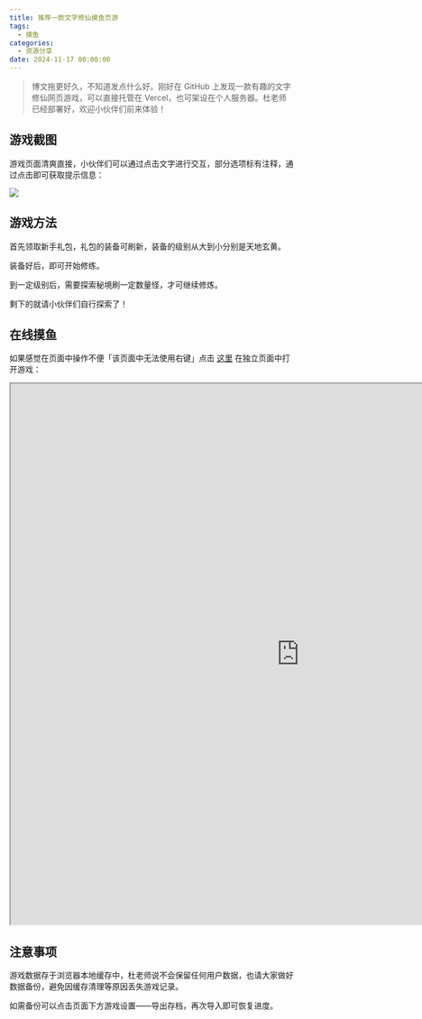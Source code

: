 ```yaml
---
title: 推荐一款文字修仙摸鱼页游
tags:
  - 摸鱼
categories:
  - 资源分享
date: 2024-11-17 00:00:00
---
```


> 博文拖更好久，不知道发点什么好。刚好在 GitHub 上发现一款有趣的文字修仙网页游戏，可以直接托管在 Vercel，也可架设在个人服务器。杜老师已经部署好，欢迎小伙伴们前来体验！

<!-- more -->

## 游戏截图

游戏页面清爽直接，小伙伴们可以通过点击文字进行交互，部分选项标有注释，通过点击即可获取提示信息：

![](https://cdn.dusays.com/2024/11/769-1.jpg)

## 游戏方法

首先领取新手礼包，礼包的装备可刷新，装备的级别从大到小分别是天地玄黄。

装备好后，即可开始修练。

到一定级别后，需要探索秘境刷一定数量怪，才可继续修炼。

剩下的就请小伙伴们自行探索了！

## 在线摸鱼

如果感觉在页面中操作不便「该页面中无法使用右键」点击 [这里](https://xiuxian.dusays.com/#/home) 在独立页面中打开游戏：

<iframe src="https://xiuxian.dusays.com/#/home" width="1024" height="960"></iframe>

## 注意事项

游戏数据存于浏览器本地缓存中，杜老师说不会保留任何用户数据，也请大家做好数据备份，避免因缓存清理等原因丢失游戏记录。

如需备份可以点击页面下方游戏设置——导出存档，再次导入即可恢复进度。